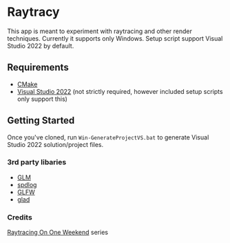 # Raytracy

This app is meant to experiment with raytracing and other render techniques.
Currently it supports only Windows. Setup script support Visual Studio 2022 by default.

## Requirements
- [CMake](https://cmake.org/)
- [Visual Studio 2022](https://visualstudio.com) (not strictly required, however included setup scripts only support this)

## Getting Started
Once you've cloned, run `Win-GenerateProjectVS.bat` to generate Visual Studio 2022 solution/project files.

### 3rd party libaries
- [GLM](https://github.com/g-truc/glm)
- [spdlog](https://github.com/gabime/spdlog)
- [GLFW](https://github.com/glfw/glfw)
- [glad](https://github.com/Dav1dde/glad/tree/glad2)

### Credits
[Raytracing On One Weekend](https://raytracing.github.io/) series

